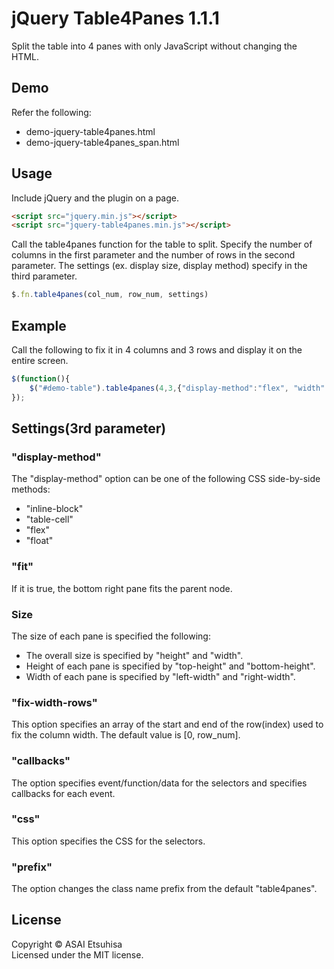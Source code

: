 # jQuery Table4Panes 1.1.1
Split the table into 4 panes with only JavaScript without changing the HTML.

## Demo
Refer the following:
* demo-jquery-table4panes.html
* demo-jquery-table4panes_span.html

## Usage

Include jQuery and the plugin on a page.

```html
<script src="jquery.min.js"></script>
<script src="jquery-table4panes.min.js"></script>
```

Call the table4panes function for the table to split.
Specify the number of columns in the first parameter and the number of rows in the second parameter.
The settings (ex. display size, display method) specify in the third parameter.

```js
$.fn.table4panes(col_num, row_num, settings)
```

## Example

Call the following to fix it in 4 columns and 3 rows and display it on the entire screen.

```js
$(function(){
    $("#demo-table").table4panes(4,3,{"display-method":"flex", "width":"100%", "height":"100%", "fit":true});
});
```

## Settings(3rd parameter)

### "display-method"
The "display-method" option can be one of the following CSS side-by-side methods:
* "inline-block"
* "table-cell"
* "flex"
* "float"

### "fit"
If it is true, the bottom right pane fits the parent node.

### Size
The size of each pane is specified the following:
* The overall size is specified by "height" and "width".
* Height of each pane is specified by "top-height" and "bottom-height".
* Width of each pane is specified by "left-width" and "right-width".

### "fix-width-rows"
This option specifies an array of the start and end of the row(index) used to fix the column width.
The default value is [0, row_num].

### "callbacks"
The option specifies event/function/data for the selectors and specifies callbacks for each event.

### "css"
This option specifies the CSS for the selectors.

### "prefix"
The option changes the class name prefix from the default "table4panes".

## License
Copyright &copy; ASAI Etsuhisa<br>
Licensed under the MIT license.

